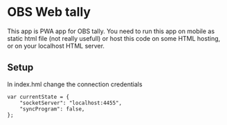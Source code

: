 # OBS Web tally

This app is PWA app for OBS tally. You need to run this app on mobile as static html file (not really usefull) or host this code on some HTML hosting, or on your localhost HTML server.

## Setup

In index.hml change the connection credentials

```
var currentState = {
    "socketServer": "localhost:4455",
    "syncProgram": false,
};
```
